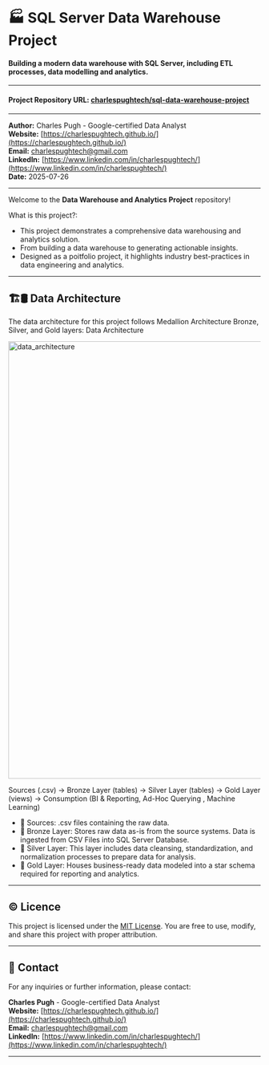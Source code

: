 # 🏭 SQL Server Data Warehouse Project 
#### Building a modern data warehouse with SQL Server, including ETL processes, data modelling and analytics.

---

#### Project Repository URL: [charlespughtech/sql-data-warehouse-project](https://github.com/charlespughtech/sql-data-warehouse-project) 

---

**Author:** Charles Pugh - Google-certified Data Analyst   
**Website:** [https://charlespughtech.github.io/](https://charlespughtech.github.io/)  
**Email:** [charlespughtech@gmail.com](mailto:charlespughtech@gmail.com)  
**LinkedIn:** [https://www.linkedin.com/in/charlespughtech/](https://www.linkedin.com/in/charlespughtech/)  
**Date:** 2025-07-26

---

Welcome to the **Data Warehouse and Analytics Project** repository!   

What is this project?:
- This project demonstrates a comprehensive data warehousing and analytics solution.
- From building a data warehouse to generating actionable insights.
- Designed as a poitfolio project, it highlights industry best-practices in data engineering and analytics.

---

## 🏗️🛢 Data Architecture
The data architecture for this project follows Medallion Architecture Bronze, Silver, and Gold layers: Data Architecture

<img width="1174" height="872" alt="data_architecture" src="https://github.com/user-attachments/assets/9b239d78-dc16-4c89-85d2-9986458d8b8a" />  

Sources (.csv) → Bronze Layer (tables) → Silver Layer (tables) → Gold Layer (views) → Consumption (BI & Reporting, Ad-Hoc Querying , Machine Learning)  

- 📄 Sources: .csv files containing the raw data.  
- 🥉 Bronze Layer: Stores raw data as-is from the source systems. Data is ingested from CSV Files into SQL Server Database.     
- 🥈 Silver Layer: This layer includes data cleansing, standardization, and normalization processes to prepare data for analysis.     
- 🥇 Gold Layer: Houses business-ready data modeled into a star schema required for reporting and analytics.  

---

## © Licence

This project is licensed under the [MIT License](https://github.com/charlespughtech/sql-data-warehouse-project/blob/main/LICENSE). You are free to use, modify, and share this project with proper attribution.

---

## 📩 Contact

For any inquiries or further information, please contact:

**Charles Pugh** - Google-certified Data Analyst  
**Website:** [https://charlespughtech.github.io/](https://charlespughtech.github.io/)  
**Email:** [charlespughtech@gmail.com](mailto:charlespughtech@gmail.com)  
**LinkedIn:** [https://www.linkedin.com/in/charlespughtech/](https://www.linkedin.com/in/charlespughtech/)

---
